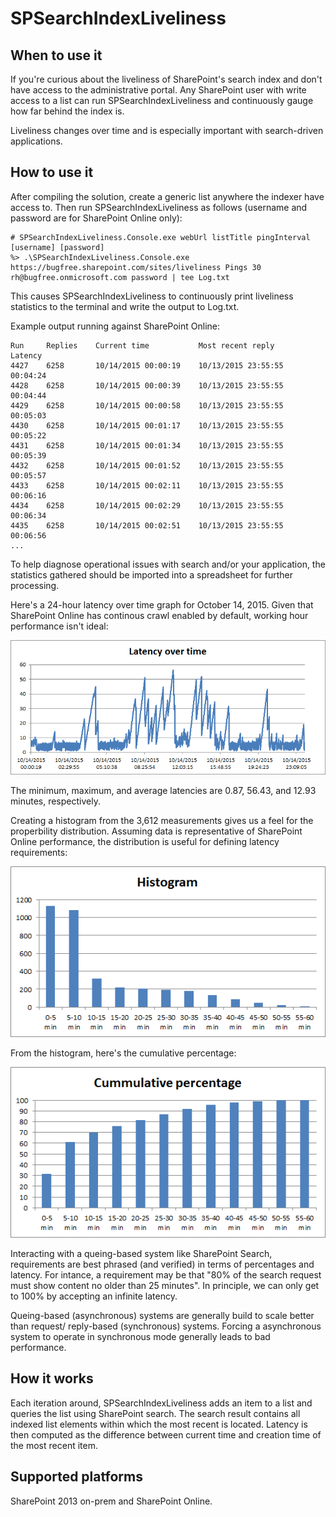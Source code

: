 SPSearchIndexLiveliness
=======================

When to use it
--------------

If you're curious about the liveliness of SharePoint's search index and don't have
access to the administrative portal. Any SharePoint user with write access to a list 
can run SPSearchIndexLiveliness and continuously gauge how far behind the index is.

Liveliness changes over time and is especially important with search-driven 
applications.

How to use it
-------------

After compiling the solution, create a generic list anywhere the indexer have access 
to. Then run SPSearchIndexLiveliness as follows (username and password are for SharePoint
Online only):

```
# SPSearchIndexLiveliness.Console.exe webUrl listTitle pingInterval [username] [password]
%> .\SPSearchIndexLiveliness.Console.exe https://bugfree.sharepoint.com/sites/liveliness Pings 30 rh@bugfree.onmicrosoft.com password | tee Log.txt
```

This causes SPSearchIndexLiveliness to continuously print liveliness statistics
to the terminal and write the output to Log.txt.

Example output running against SharePoint Online:

```
Run     Replies    Current time           Most recent reply      Latency
4427	6258	   10/14/2015 00:00:19	  10/13/2015 23:55:55	 00:04:24
4428	6258	   10/14/2015 00:00:39	  10/13/2015 23:55:55	 00:04:44
4429	6258	   10/14/2015 00:00:58	  10/13/2015 23:55:55	 00:05:03
4430	6258	   10/14/2015 00:01:17	  10/13/2015 23:55:55	 00:05:22
4431	6258	   10/14/2015 00:01:34	  10/13/2015 23:55:55	 00:05:39
4432	6258	   10/14/2015 00:01:52	  10/13/2015 23:55:55	 00:05:57
4433	6258	   10/14/2015 00:02:11	  10/13/2015 23:55:55	 00:06:16
4434	6258	   10/14/2015 00:02:29	  10/13/2015 23:55:55	 00:06:34
4435	6258	   10/14/2015 00:02:51	  10/13/2015 23:55:55	 00:06:56
...
```

To help diagnose operational issues with search and/or your application, the
statistics gathered should be imported into a spreadsheet for further processing.

Here's a 24-hour latency over time graph for October 14, 2015. Given that SharePoint
Online has continous crawl enabled by default, working hour performance isn't ideal:

![Latence over time](Latency-over-time.png)

The minimum, maximum, and average latencies are 0.87, 56.43, and 12.93 minutes,
respectively.

Creating a histogram from the 3,612 measurements gives us a feel for the properbility 
distribution. Assuming data is representative of SharePoint Online performance, the 
distribution is useful for defining latency requirements:

![Latence over time](Histogram.png)
 
From the histogram, here's the cumulative percentage:

![Cummulative percentages](Cummulative-percentage.png)

Interacting with a queing-based system like SharePoint Search, requirements are 
best phrased (and verified) in terms of percentages and latency. For intance, a 
requirement may be that "80% of the search request must show content no older than 
25 minutes". In principle, we can only get to 100% by accepting an infinite latency.

Queing-based (asynchronous) systems are generally build to scale better than request/
reply-based (synchronous) systems. Forcing a asynchronous system to operate in 
synchronous mode generally leads to bad performance.

How it works
------------

Each iteration around, SPSearchIndexLiveliness adds an item to a list and queries
the list using SharePoint search. The search result contains all indexed
list elements within which the most recent is located. Latency is then computed 
as the difference between current time and creation time of the most recent 
item.

Supported platforms
-------------------

SharePoint 2013 on-prem and SharePoint Online.